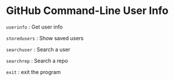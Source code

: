 # GitHub Command-Line User Info

`userinfo` : Get user info

`storedusers` : Show saved users

`searchuser` : Search a user

`searchrep` : Search a repo

`exit` : exit the program
